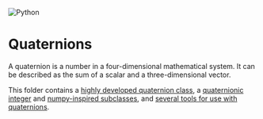 ![Python](https://img.shields.io/badge/python-3670A0?style=for-the-badge&logo=python&logoColor=ffdd54)
# Quaternions

A quaternion is a number in a four-dimensional mathematical system.  It can be described as the sum of a scalar and a three-dimensional vector.

This folder contains a [highly developed quaternion class](https://github.com/dbh2100/python/blob/main/quaternion/quaternion.py), a [quaternionic integer](https://github.com/dbh2100/python/blob/main/quaternion/quaternionic_integer.py) and [numpy-inspired subclasses](https://github.com/dbh2100/python/blob/main/quaternion/quaternion_numpy.py), and [several tools for use with quaternions](https://github.com/dbh2100/python/tree/main/quaternion/utils).
